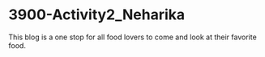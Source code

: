 # 3900-Activity2_Neharika

This blog is a one stop for all food lovers to come and look at their favorite food.
